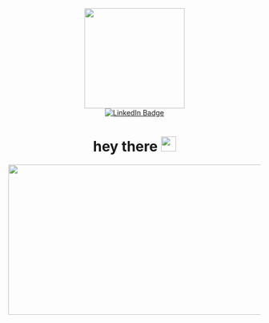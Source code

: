 <!-- Gif del inicio -->
<div id="header" align="center">
  <img src="https://media.giphy.com/media/unxCGmTuBvwo2djRLA/giphy.gif" width="200"/>
</div>

<!-- Links a redes sociales -->
<div id="badges" align="center">
  <a href="https://www.linkedin.com/in/juanantonio-monleondelalluvia/">
    <img src="https://img.shields.io/badge/LinkedIn-blue?style=for-the-badge&logo=linkedin&logoColor=white" alt="LinkedIn Badge"/>
  </a>
</div>

<!-- Contador de visitas -->
<div id="counter" align="center">
  <img src="https://komarev.com/ghpvc/?username=monleon96&style=flat-square&color=blue" alt=""/>
</div>


<h1 align="center">
  hey there
  <img src="https://media.giphy.com/media/hvRJCLFzcasrR4ia7z/giphy.gif" width="30px"/>
</h1>


<!-- Gif del cabecero -->
<div align="center">
  <img src="https://media.giphy.com/media/dWesBcTLavkZuG35MI/giphy.gif" width="600" height="300"/>
</div>


<!--
**monleon96/monleon96** is a ✨ _special_ ✨ repository because its `README.md` (this file) appears on your GitHub profile.

Here are some ideas to get you started:

- 🔭 I’m currently working on ...
- 🌱 I’m currently learning ...
- 👯 I’m looking to collaborate on ...
- 🤔 I’m looking for help with ...
- 💬 Ask me about ...
- 📫 How to reach me: ...
- 😄 Pronouns: ...
- ⚡ Fun fact: ...
-->
